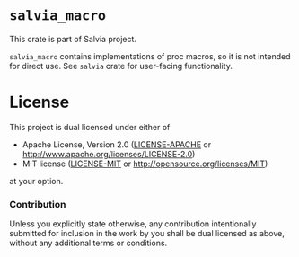 # `salvia_macro`

This crate is part of Salvia project.

`salvia_macro` contains implementations of proc macros, so it is not intended for direct use.
See `salvia` crate for user-facing functionality.

# License

This project is dual licensed under either of

* Apache License, Version 2.0 ([LICENSE-APACHE](LICENSE-APACHE) or http://www.apache.org/licenses/LICENSE-2.0)
* MIT license ([LICENSE-MIT](LICENSE-MIT) or http://opensource.org/licenses/MIT)

at your option.

### Contribution

Unless you explicitly state otherwise, any contribution intentionally submitted for inclusion
in the work by you shall be dual licensed as above, without any additional terms or conditions.
